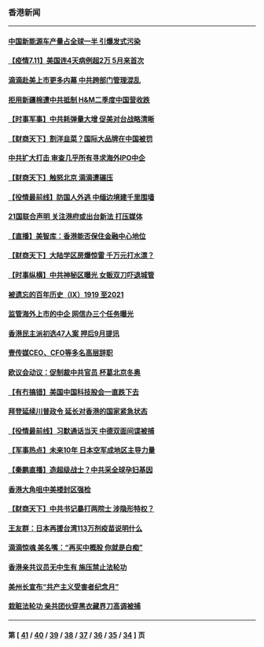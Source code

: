 ### 香港新闻
---
#### [中国新能源车产量占全球一半 引爆发式污染](../../pages/ncid1349362/n13082031.md) 
#### [【疫情7.11】美国连4天病例超2万 5月来首次](../../pages/ncid1349362/n13081574.md) 
#### [滴滴赴美上市更多内幕 中共跨部门管理混乱](../../pages/ncid1349362/n13081021.md) 
#### [拒用新疆棉遭中共抵制 H&M二季度中国营收跌](../../pages/ncid1349362/n13080018.md) 
#### [【时事军事】中共耗弹量大增 促美对台战略清晰](../../pages/ncid1349362/n13078925.md) 
#### [【财商天下】割洋韭菜？国际大品牌在中国被罚](../../pages/ncid1349362/n13080854.md) 
#### [中共扩大打击 审查几乎所有寻求海外IPO中企](../../pages/ncid1349362/n13080990.md) 
#### [【财商天下】触怒北京 滴滴遭碾压](../../pages/ncid1349362/n13078642.md) 
#### [【役情最前线】防国人外逃 中缅边境建千里围墙](../../pages/ncid1349362/n13079519.md) 
#### [21国联合声明 关注港府或出台新法 打压媒体](../../pages/ncid1349362/n13079359.md) 
#### [【直播】美智库：香港能否保住金融中心地位](../../pages/ncid1349362/n12980815.md) 
#### [【财商天下】大陆学区房爆惊雷 千万元打水漂？](../../pages/ncid1349362/n13076858.md) 
#### [【时事纵横】中共神秘区曝光 女贩双刀吓退城管](../../pages/ncid1349362/n13077215.md) 
#### [被遗忘的百年历史（Ⅸ）1919 至2021](../../pages/ncid1349362/n13048246.md) 
#### [监管海外上市的中企 网信办三个任务曝光](../../pages/ncid1349362/n13076992.md) 
#### [香港民主派初选47人案 押后9月提讯](../../pages/ncid1349362/n13077021.md) 
#### [壹传媒CEO、CFO等多名高层辞职](../../pages/ncid1349362/n13076937.md) 
#### [欧议会动议：促制裁中共官员 杯葛北京冬奥](../../pages/ncid1349362/n13076851.md) 
#### [【有冇搞错】美国中国科技股会一直跌下去](../../pages/ncid1349362/n13075674.md) 
#### [拜登延续川普政令 延长对香港的国家紧急状态](../../pages/ncid1349362/n13075981.md) 
#### [【役情最前线】习默通话当天 中德双面间谍被捕](../../pages/ncid1349362/n13075074.md) 
#### [【军事热点】未来10年 日本空军成地区主导力量](../../pages/ncid1349362/n13072261.md) 
#### [【秦鹏直播】造超级战士？中共采全球孕妇基因](../../pages/ncid1349362/n13074838.md) 
#### [香港大角咀中美楼封区强检](../../pages/ncid1349362/n13074972.md) 
#### [【财商天下】中共书记暴打两院士 涉隐形特权？](../../pages/ncid1349362/n13074227.md) 
#### [王友群：日本再援台湾113万剂疫苗说明什么](../../pages/ncid1349362/n13074752.md) 
#### [滴滴惊魂 美名嘴：“再买中概股 你就是白痴”](../../pages/ncid1349362/n13074532.md) 
#### [香港亲共议员无中生有 施压禁止法轮功](../../pages/ncid1349362/n13074601.md) 
#### [美州长宣布“共产主义受害者纪念月”](../../pages/ncid1349362/n13074024.md) 
#### [栽赃法轮功 亲共团伙穿黑衣藏界刀高调被捕](../../pages/ncid1349362/n13073780.md) 

---
#### 第 [ [41](./41.md) / [40](./40.md) / [39](./39.md) / [38](./38.md) / [37](./37.md) / [36](./36.md) / [35](./35.md) / [34](./34.md) ] 页
